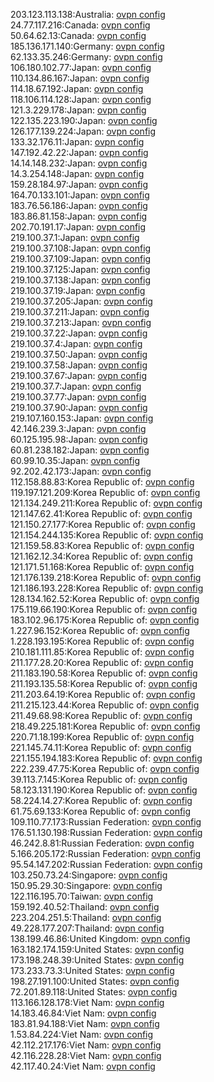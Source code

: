 203.123.113.138:Australia: [ovpn config](vpn/203_123_113_138.ovpn)  
24.77.117.216:Canada: [ovpn config](vpn/24_77_117_216.ovpn)  
50.64.62.13:Canada: [ovpn config](vpn/50_64_62_13.ovpn)  
185.136.171.140:Germany: [ovpn config](vpn/185_136_171_140.ovpn)  
62.133.35.246:Germany: [ovpn config](vpn/62_133_35_246.ovpn)  
106.180.102.77:Japan: [ovpn config](vpn/106_180_102_77.ovpn)  
110.134.86.167:Japan: [ovpn config](vpn/110_134_86_167.ovpn)  
114.18.67.192:Japan: [ovpn config](vpn/114_18_67_192.ovpn)  
118.106.114.128:Japan: [ovpn config](vpn/118_106_114_128.ovpn)  
121.3.229.178:Japan: [ovpn config](vpn/121_3_229_178.ovpn)  
122.135.223.190:Japan: [ovpn config](vpn/122_135_223_190.ovpn)  
126.177.139.224:Japan: [ovpn config](vpn/126_177_139_224.ovpn)  
133.32.176.11:Japan: [ovpn config](vpn/133_32_176_11.ovpn)  
147.192.42.22:Japan: [ovpn config](vpn/147_192_42_22.ovpn)  
14.14.148.232:Japan: [ovpn config](vpn/14_14_148_232.ovpn)  
14.3.254.148:Japan: [ovpn config](vpn/14_3_254_148.ovpn)  
159.28.184.97:Japan: [ovpn config](vpn/159_28_184_97.ovpn)  
164.70.133.101:Japan: [ovpn config](vpn/164_70_133_101.ovpn)  
183.76.56.186:Japan: [ovpn config](vpn/183_76_56_186.ovpn)  
183.86.81.158:Japan: [ovpn config](vpn/183_86_81_158.ovpn)  
202.70.191.17:Japan: [ovpn config](vpn/202_70_191_17.ovpn)  
219.100.37.1:Japan: [ovpn config](vpn/219_100_37_1.ovpn)  
219.100.37.108:Japan: [ovpn config](vpn/219_100_37_108.ovpn)  
219.100.37.109:Japan: [ovpn config](vpn/219_100_37_109.ovpn)  
219.100.37.125:Japan: [ovpn config](vpn/219_100_37_125.ovpn)  
219.100.37.138:Japan: [ovpn config](vpn/219_100_37_138.ovpn)  
219.100.37.19:Japan: [ovpn config](vpn/219_100_37_19.ovpn)  
219.100.37.205:Japan: [ovpn config](vpn/219_100_37_205.ovpn)  
219.100.37.211:Japan: [ovpn config](vpn/219_100_37_211.ovpn)  
219.100.37.213:Japan: [ovpn config](vpn/219_100_37_213.ovpn)  
219.100.37.22:Japan: [ovpn config](vpn/219_100_37_22.ovpn)  
219.100.37.4:Japan: [ovpn config](vpn/219_100_37_4.ovpn)  
219.100.37.50:Japan: [ovpn config](vpn/219_100_37_50.ovpn)  
219.100.37.58:Japan: [ovpn config](vpn/219_100_37_58.ovpn)  
219.100.37.67:Japan: [ovpn config](vpn/219_100_37_67.ovpn)  
219.100.37.7:Japan: [ovpn config](vpn/219_100_37_7.ovpn)  
219.100.37.77:Japan: [ovpn config](vpn/219_100_37_77.ovpn)  
219.100.37.90:Japan: [ovpn config](vpn/219_100_37_90.ovpn)  
219.107.160.153:Japan: [ovpn config](vpn/219_107_160_153.ovpn)  
42.146.239.3:Japan: [ovpn config](vpn/42_146_239_3.ovpn)  
60.125.195.98:Japan: [ovpn config](vpn/60_125_195_98.ovpn)  
60.81.238.182:Japan: [ovpn config](vpn/60_81_238_182.ovpn)  
60.99.10.35:Japan: [ovpn config](vpn/60_99_10_35.ovpn)  
92.202.42.173:Japan: [ovpn config](vpn/92_202_42_173.ovpn)  
112.158.88.83:Korea Republic of: [ovpn config](vpn/112_158_88_83.ovpn)  
119.197.121.209:Korea Republic of: [ovpn config](vpn/119_197_121_209.ovpn)  
121.134.249.211:Korea Republic of: [ovpn config](vpn/121_134_249_211.ovpn)  
121.147.62.41:Korea Republic of: [ovpn config](vpn/121_147_62_41.ovpn)  
121.150.27.177:Korea Republic of: [ovpn config](vpn/121_150_27_177.ovpn)  
121.154.244.135:Korea Republic of: [ovpn config](vpn/121_154_244_135.ovpn)  
121.159.58.83:Korea Republic of: [ovpn config](vpn/121_159_58_83.ovpn)  
121.162.12.34:Korea Republic of: [ovpn config](vpn/121_162_12_34.ovpn)  
121.171.51.168:Korea Republic of: [ovpn config](vpn/121_171_51_168.ovpn)  
121.176.139.218:Korea Republic of: [ovpn config](vpn/121_176_139_218.ovpn)  
121.186.193.228:Korea Republic of: [ovpn config](vpn/121_186_193_228.ovpn)  
128.134.162.52:Korea Republic of: [ovpn config](vpn/128_134_162_52.ovpn)  
175.119.66.190:Korea Republic of: [ovpn config](vpn/175_119_66_190.ovpn)  
183.102.96.175:Korea Republic of: [ovpn config](vpn/183_102_96_175.ovpn)  
1.227.96.152:Korea Republic of: [ovpn config](vpn/1_227_96_152.ovpn)  
1.228.193.195:Korea Republic of: [ovpn config](vpn/1_228_193_195.ovpn)  
210.181.111.85:Korea Republic of: [ovpn config](vpn/210_181_111_85.ovpn)  
211.177.28.20:Korea Republic of: [ovpn config](vpn/211_177_28_20.ovpn)  
211.183.190.58:Korea Republic of: [ovpn config](vpn/211_183_190_58.ovpn)  
211.193.135.58:Korea Republic of: [ovpn config](vpn/211_193_135_58.ovpn)  
211.203.64.19:Korea Republic of: [ovpn config](vpn/211_203_64_19.ovpn)  
211.215.123.44:Korea Republic of: [ovpn config](vpn/211_215_123_44.ovpn)  
211.49.68.98:Korea Republic of: [ovpn config](vpn/211_49_68_98.ovpn)  
218.49.225.181:Korea Republic of: [ovpn config](vpn/218_49_225_181.ovpn)  
220.71.18.199:Korea Republic of: [ovpn config](vpn/220_71_18_199.ovpn)  
221.145.74.11:Korea Republic of: [ovpn config](vpn/221_145_74_11.ovpn)  
221.155.194.183:Korea Republic of: [ovpn config](vpn/221_155_194_183.ovpn)  
222.239.47.75:Korea Republic of: [ovpn config](vpn/222_239_47_75.ovpn)  
39.113.7.145:Korea Republic of: [ovpn config](vpn/39_113_7_145.ovpn)  
58.123.131.190:Korea Republic of: [ovpn config](vpn/58_123_131_190.ovpn)  
58.224.14.27:Korea Republic of: [ovpn config](vpn/58_224_14_27.ovpn)  
61.75.69.133:Korea Republic of: [ovpn config](vpn/61_75_69_133.ovpn)  
109.110.77.173:Russian Federation: [ovpn config](vpn/109_110_77_173.ovpn)  
176.51.130.198:Russian Federation: [ovpn config](vpn/176_51_130_198.ovpn)  
46.242.8.81:Russian Federation: [ovpn config](vpn/46_242_8_81.ovpn)  
5.166.205.172:Russian Federation: [ovpn config](vpn/5_166_205_172.ovpn)  
95.54.147.202:Russian Federation: [ovpn config](vpn/95_54_147_202.ovpn)  
103.250.73.24:Singapore: [ovpn config](vpn/103_250_73_24.ovpn)  
150.95.29.30:Singapore: [ovpn config](vpn/150_95_29_30.ovpn)  
122.116.195.70:Taiwan: [ovpn config](vpn/122_116_195_70.ovpn)  
159.192.40.52:Thailand: [ovpn config](vpn/159_192_40_52.ovpn)  
223.204.251.5:Thailand: [ovpn config](vpn/223_204_251_5.ovpn)  
49.228.177.207:Thailand: [ovpn config](vpn/49_228_177_207.ovpn)  
138.199.46.86:United Kingdom: [ovpn config](vpn/138_199_46_86.ovpn)  
163.182.174.159:United States: [ovpn config](vpn/163_182_174_159.ovpn)  
173.198.248.39:United States: [ovpn config](vpn/173_198_248_39.ovpn)  
173.233.73.3:United States: [ovpn config](vpn/173_233_73_3.ovpn)  
198.27.191.100:United States: [ovpn config](vpn/198_27_191_100.ovpn)  
72.201.89.118:United States: [ovpn config](vpn/72_201_89_118.ovpn)  
113.166.128.178:Viet Nam: [ovpn config](vpn/113_166_128_178.ovpn)  
14.183.46.84:Viet Nam: [ovpn config](vpn/14_183_46_84.ovpn)  
183.81.94.188:Viet Nam: [ovpn config](vpn/183_81_94_188.ovpn)  
1.53.84.224:Viet Nam: [ovpn config](vpn/1_53_84_224.ovpn)  
42.112.217.176:Viet Nam: [ovpn config](vpn/42_112_217_176.ovpn)  
42.116.228.28:Viet Nam: [ovpn config](vpn/42_116_228_28.ovpn)  
42.117.40.24:Viet Nam: [ovpn config](vpn/42_117_40_24.ovpn)  
